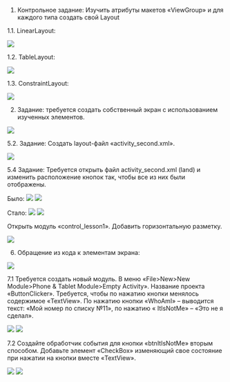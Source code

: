 1. Контрольное задание: Изучить атрибуты макетов «ViewGroup» и для каждого типа создать свой Layout

1.1. LinearLayout:

![](screens/LinearLayout.jpg)

1.2. TableLayout:

![](screens/TableLayout.jpg)

1.3. ConstraintLayout:

![](screens/ConstraintLayou.jpg)

2. Задание: требуется создать собственный экран с использованием изученных элементов.

![](screens/control_lesson1.jpg)

5.2. Задание: Создать layout-файл «activity_second.xml».

![](screens/5_2.jpg)

5.4 Задание: Требуется открыть файл activity_second.xml (land) и изменить расположение кнопок так, чтобы все из них были отображены.

Было:
![](screens/be.jpg)
![](screens/bee.jpg)

Стало:
![](screens/bef.jpg)
![](screens/beff.jpg)

Открыть модуль «control_lesson1». Добавить горизонтальную разметку. 

![](screens/bbef.jpg)

6. Обращение из кода к элементам экрана:

![](screens/1.jpg)


7.1 Требуется создать новый модуль. В меню «File>New>New Module>Phone & Tablet Module>Empty Activity». Название проекта «ButtonClicker».
Требуется, чтобы по нажатию кнопки менялось содержимое «TextView». По нажатию кнопки «WhoAmI» – выводится текст: «Мой номер по списку №11», по нажатию « ItIsNotMe» – «Это не я сделал».

![](screens/2.jpg)
![](screens/3.jpg)

7.2 Создайте обработчик события для кнопки «btnItIsNotMe» вторым способом. Добавьте элемент «CheckBox» изменяющий свое состояние при нажатии на кнопки вместе «TextView».

![](screens/4.jpg)
![](screens/5.jpg)

